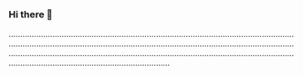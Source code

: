 ### Hi there 👋

..........................................................................................................................................................................................................................................................................................................................................................................................................................................................